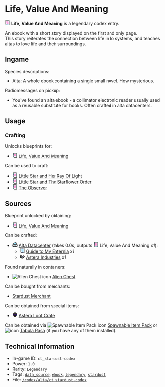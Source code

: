 # Life, Value And Meaning

<img src="https://raw.githubusercontent.com/Ceterai/Enternia/main/codex/alta/ebook/stardust.png" alt="Life, Value And Meaning icon" loading="lazy" height="16px" width="auto" /> **Life, Value And Meaning** is a legendary codex entry.

An ebook with a short story displayed on the first and only page.  
This story reiterates the connection between life in Io systems, and teaches altas to love life and their surroundings.

## Ingame

Species descriptions:

- Alta: A whole ebook containing a single small novel. How mysterious.

Radiomessages on pickup:

- You've found an alta ebook - a collimator electronic reader usually used as a reusable substitute for books. Often crafted in alta datacenters.

## Usage

### Crafting

Unlocks blueprints for:

- <img src="https://raw.githubusercontent.com/Ceterai/Enternia/main/codex/alta/ebook/stardust.png" alt="Life, Value And Meaning icon" loading="lazy" height="16px" width="auto" /> [Life, Value And Meaning](https://ceterai.github.io/MyEnternia/Wiki/Life,ValueAndMeaning)

Can be used to craft:

- <img src="https://raw.githubusercontent.com/Ceterai/Enternia/main/codex/alta/ebook/stardust.png" alt="Little Star and Her Ray Of Light icon" loading="lazy" height="16px" width="auto" /> [Little Star and Her Ray Of Light](https://ceterai.github.io/MyEnternia/Wiki/LittleStarandHerRayOfLight)
- <img src="https://raw.githubusercontent.com/Ceterai/Enternia/main/codex/alta/ebook/stardust.png" alt="Little Star and The Starflower Order icon" loading="lazy" height="16px" width="auto" /> [Little Star and The Starflower Order](https://ceterai.github.io/MyEnternia/Wiki/LittleStarandTheStarflowerOrder)
- <img src="https://raw.githubusercontent.com/Ceterai/Enternia/main/codex/alta/ebook/stardust.png" alt="The Observer icon" loading="lazy" height="16px" width="auto" /> [The Observer](https://ceterai.github.io/MyEnternia/Wiki/TheObserver)

## Sources

Blueprint unlocked by obtaining:

- <img src="https://raw.githubusercontent.com/Ceterai/Enternia/main/codex/alta/ebook/stardust.png" alt="Life, Value And Meaning icon" loading="lazy" height="16px" width="auto" /> [Life, Value And Meaning](https://ceterai.github.io/MyEnternia/Wiki/Life,ValueAndMeaning)

Can be crafted:

- ![ ](https://raw.githubusercontent.com/Ceterai/Enternia/main/objects/alta/crafting/datacenter/icon.png) [Alta Datacenter](https://ceterai.github.io/MyEnternia/Wiki/AltaDatacenter) (takes 0.0s, outputs <img src="https://raw.githubusercontent.com/Ceterai/Enternia/main/codex/alta/ebook/stardust.png" alt="Life, Value And Meaning icon" loading="lazy" height="16px" width="auto" /> Life, Value And Meaning x*1*):
  - <img src="https://raw.githubusercontent.com/Ceterai/Enternia/main/codex/alta/ebook/basic.png" alt="Guide to My Enternia icon" loading="lazy" height="16px" width="auto" /> [Guide to My Enternia](https://ceterai.github.io/MyEnternia/Wiki/GuidetoMyEnternia) x*1*
  - <img src="https://raw.githubusercontent.com/Ceterai/Enternia/main/codex/alta/datamass/astera.png" alt="Astera Industries icon" loading="lazy" height="16px" width="auto" /> [Astera Industries](https://ceterai.github.io/MyEnternia/Wiki/AsteraIndustries) x*1*

Found naturally in containers:

- <img src="https://starbounder.org/mediawiki/images/3/35/Alien_Chest.png" alt="Alien Chest icon" loading="lazy" height="9.75px" width="12px" /> [Alien Chest](https://starbounder.org/Alien_Chest)

Can be bought from merchants:

- [Stardust Merchant](https://ceterai.github.io/MyEnternia/Wiki/StardustMerchant)

Can be obtained from special items:

- <img src="https://raw.githubusercontent.com/Ceterai/Enternia/main/items/active/alta/loot/biome/ct_astera_loot.png" alt="Astera Loot Crate icon" loading="lazy" height="16px" width="auto" /> [Astera Loot Crate](https://ceterai.github.io/MyEnternia/Wiki/AsteraLootCrate)

Can be obtained via <img src="https://raw.githubusercontent.com/Silverfeelin/Starbound-SpawnableItemPack/master/interface/sip/iconSmall.png" alt="Spawnable Item Pack icon" width="18" height="14"/> [Spawnable Item Pack](https://steamcommunity.com/sharedfiles/filedetails/?id=733665104) or <img src="https://steamuserimages-a.akamaihd.net/ugc/263843960696222713/3EC9A7C005541F7D577EBCB8C5736B4EFC9973D6/" alt="icon" width="8" height="12"/> [Tabula Rasa](https://community.playstarbound.com/resources/the-tabula-rasa.3222/) (if you have any of them installed).

## Technical Information

- In-game ID: `ct_stardust-codex`
- Power: `1.0`
- Rarity: `Legendary`
- Tags: [`data_source`](https://ceterai.github.io/MyEnternia/Wiki/Tags/DataSource), [`ebook`](https://ceterai.github.io/MyEnternia/Wiki/Tags/Ebook), [`legendary`](https://ceterai.github.io/MyEnternia/Wiki/Tags/Legendary), [`stardust`](https://ceterai.github.io/MyEnternia/Wiki/Tags/Stardust)
- File: [`/codex/alta/ct_stardust.codex`](https://github.com/Ceterai/Enternia/blob/main/codex/alta/ct_stardust.codex)
